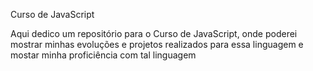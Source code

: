 Curso de JavaScript

Aqui dedico um repositório para o Curso de JavaScript, onde poderei mostrar minhas evoluções e projetos realizados para essa linguagem e mostar minha proficiência com tal linguagem
